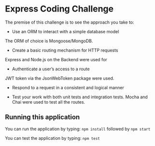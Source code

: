 # Express Coding Challenge
The premise of this challenge is to see the approach you take to:
- Use an ORM to interact with a simple database model

The ORM of choice is Mongoose/MongoDB. 

- Create a basic routing mechanism for HTTP requests

Express and Node.js on the Backend were used for 

- Authenticate a user’s access to a route

JWT token via the JsonWebToken package were used. 

- Respond to a request in a consistent and logical manner

- Test your work with both unit tests and integration tests.
Mocha and Chai were used to test all the routes.



## Running this application
You can run the application by typing:
`npm install` followed by `npm start` 

You can test the application by typing:
`npm test` 



